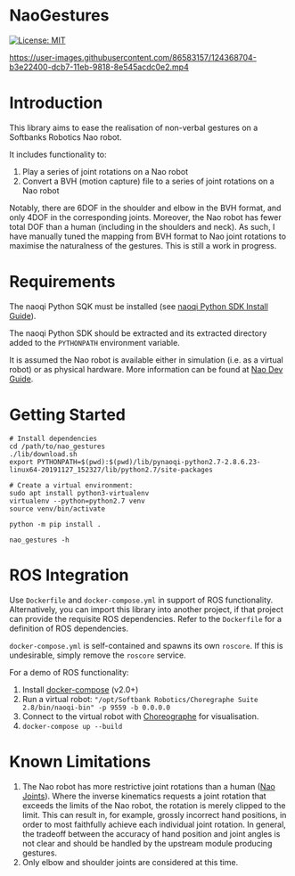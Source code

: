 # NaoGestures

[![License: MIT](https://img.shields.io/badge/License-MIT-yellow.svg)](https://opensource.org/licenses/MIT)

https://user-images.githubusercontent.com/86583157/124368704-b3e22400-dcb7-11eb-9818-8e545acdc0e2.mp4

# Introduction

This library aims to ease the realisation of non-verbal gestures on a Softbanks Robotics Nao robot.

It includes functionality to:
1. Play a series of joint rotations on a Nao robot
2. Convert a BVH (motion capture) file to a series of joint rotations on a Nao robot

Notably, there are 6DOF in the shoulder and elbow in the BVH format, and only 4DOF in the corresponding joints. 
Moreover, the Nao robot has fewer total DOF than a human (including in the shoulders and neck). As such, I have manually
tuned the mapping from BVH format to Nao joint rotations to maximise the naturalness of the gestures. This is still a
work in progress.

# Requirements

The naoqi Python SQK must be installed (see [naoqi Python SDK Install Guide](http://doc.aldebaran.com/2-1/dev/python/install_guide.html#python-install-guide)).

The naoqi Python SDK should be extracted and its extracted directory added to the `PYTHONPATH` environment variable.

It is assumed the Nao robot is available either in simulation (i.e. as a virtual robot) or as physical hardware. More 
information can be found at [Nao Dev Guide](http://doc.aldebaran.com/2-5/index_dev_guide.html).

# Getting Started

    # Install dependencies
    cd /path/to/nao_gestures
    ./lib/download.sh
    export PYTHONPATH=$(pwd):$(pwd)/lib/pynaoqi-python2.7-2.8.6.23-linux64-20191127_152327/lib/python2.7/site-packages

    # Create a virtual environment:
    sudo apt install python3-virtualenv
    virtualenv --python=python2.7 venv
    source venv/bin/activate

    python -m pip install .

    nao_gestures -h

# ROS Integration

Use `Dockerfile` and `docker-compose.yml` in support of ROS functionality. Alternatively, you can import this library 
into another project, if that project can provide the requisite ROS dependencies. Refer to the `Dockerfile` for a
definition of ROS dependencies.

`docker-compose.yml` is self-contained and spawns its own `roscore`. If this is undesirable, simply remove the 
`roscore` service.

For a demo of ROS functionality:
1. Install [docker-compose](https://docs.docker.com/compose/install/) (v2.0+)
2. Run a virtual robot: `"/opt/Softbank Robotics/Choregraphe Suite 2.8/bin/naoqi-bin" -p 9559 -b 0.0.0.0`
3. Connect to the virtual robot with [Choreographe](https://developer.softbankrobotics.com/nao6/naoqi-developer-guide/choregraphe-suite/choregraphe-suite-installation-guide)
for visualisation.
4. `docker-compose up --build`

# Known Limitations

1. The Nao robot has more restrictive joint rotations than a human ([Nao Joints](http://doc.aldebaran.com/2-1/family/robots/joints_robot.html)). Where the inverse kinematics requests a joint rotation that exceeds the limits of the Nao robot, the rotation is merely clipped to the limit. This can result in, for example, grossly incorrect hand positions, in order to most faithfully achieve each individual joint rotation. In general, the tradeoff between the accuracy of hand position and joint angles is not clear and should be handled by the upstream module producing gestures.
2. Only elbow and shoulder joints are considered at this time.
